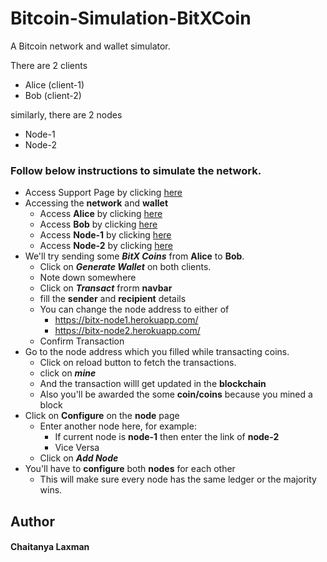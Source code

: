# Bitcoin-Simulation-BitXCoin
A Bitcoin network and wallet simulator.

There are 2 clients
* Alice (client-1)
* Bob (client-2)

similarly, there are 2 nodes
* Node-1
* Node-2


### Follow below instructions to simulate the network.
* Access Support Page by clicking [here](https://bitxcoin.herokuapp.com/)
* Accessing the **network** and **wallet**
    * Access **Alice** by clicking [here](https://bitx-client1.herokuapp.com/)
    * Access **Bob** by clicking [here](https://bitx-client2.herokuapp.com/)
    * Access **Node-1** by clicking [here](https://bitx-node1.herokuapp.com/)
    * Access **Node-2** by clicking [here](https://bitx-node2.herokuapp.com/)
* We'll try sending some ***BitX Coins*** from **Alice** to **Bob**.
    * Click on ***Generate Wallet*** on both clients.
    * Note down somewhere
    * Click on ***Transact*** frorm **navbar**
    * fill the **sender** and **recipient** details
    * You can change the node address to either of
        * https://bitx-node1.herokuapp.com/ 
        * https://bitx-node2.herokuapp.com/
    * Confirm Transaction
* Go to the node address which you filled while transacting coins.
    * Click on reload button to fetch the transactions.
    * click on ***mine***
    * And the transaction willl get updated in the **blockchain**
    * Also you'll be awarded the some **coin/coins** because you mined a block
* Click on **Configure** on the **node** page
    * Enter another node here, for example:
        * If current node is **node-1** then enter the link of **node-2**
        * Vice Versa
    * Click on ***Add Node***
* You'll have to **configure** both **nodes** for each other
    * This will make sure every node has the same ledger or the majority wins.  

 
**Author**
------
#### Chaitanya Laxman
